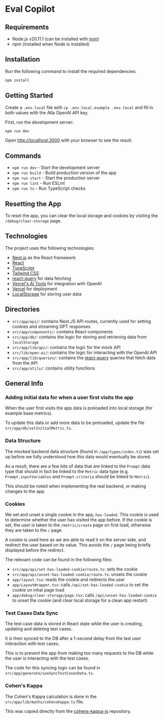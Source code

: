 # Eval Copilot

## Requirements

- Node.js v20.11.1 (can be installed with [nvm](https://github.com/nvm-sh/nvm))
- npm (installed when Node is installed)

## Installation

Run the following command to install the required dependencies:

```bash
npm install
```

## Getting Started

Create a `.env.local` file with `cp .env.local.example .env.local` and fill in both values with the Atla OpenAI API key.

First, run the development server:

```bash
npm run dev
```

Open [http://localhost:3000](http://localhost:3000) with your browser to see the result.

## Commands

- `npm run dev` - Start the development server
- `npm run build` - Build production version of the app
- `npm run start` - Start the production server
- `npm run lint` - Run ESLint
- `npm run ts` - Run TypeScript checks

## Resetting the App

To reset the app, you can clear the local storage and cookies by visiting the `/debug/clear-storage` page.

## Technologies

The project uses the following technologies:

- [Next.js](https://nextjs.org/docs) as the React framework
- [React](https://reactjs.org/docs/getting-started.html)
- [TypeScript](https://www.typescriptlang.org/docs/)
- [Tailwind CSS](https://tailwindcss.com/docs)
- [react-query](https://tanstack.com/query/v5/docs/framework/react/overview) for data fetching
- [Vercel's AI Tools](https://vercel.com/ai) for integration with OpenAI
- [Vercel](https://vercel.com/docs) for deployment
- [LocalStorage](https://developer.mozilla.org/en-US/docs/Web/API/Window/localStorage) for storing user data

## Directories

- `src/app/api/`: contains Next.JS API routes, currently used for setting cookies and streaming GPT responses
- `src/app/components/`: contains React components
- `src/app/db/`: contains the logic for storing and retrieving data from `localStorage`
- `src/app/lib/api/`: contains the logic for the mock API
- `src/lib/open-ai/`: contains the logic for interacting with the OpenAI API
- `src/app/lib/queries/`: contains the [react-query](https://tanstack.com/query/v5/docs/framework/react/overview) queries that fetch data from the API
- `src/app/utils/`: contains utility functions

## General Info

### Adding initial data for when a user first visits the app

When the user first visits the app data is preloaded into local storage (for example base metrics).

To update this data or add more data to be preloaded, update the file `src/app/db/setInitialMetric.ts`.

### Data Structure

The mocked backend data structure (found in `/app/types/index.ts`) was set up before we fully understood how this data would eventually be stored.

As a result, there are a few bits of data that are linked to the `Prompt` data type that should in fact be linked to the `Metric` data type (e.g. `Prompt.inputVariables` and `Prompt.criteria` should be linked to `Metric`).

This should be noted when implementing the real backend, or making changes to the app.

### Cookies

We set and unset a single cookie in the app, `has-loaded`. This cookie is used to determine whether the user has visited the app before. If the cookie is set, the user is taken to the `/metric/create` page on first load, otherwise they are taken to the `/` page.

A cookie is used here as we are able to read it on the server side, and redirect the user based on its value. This avoids the `/` page being briefly displayed before the redirect.

The relevant code can be found in the following files:

- `src/app/api/set-has-loaded-cookie/route.ts`: sets the cookie
- `src/app/api/unset-has-loaded-cookie/route.ts`: unsets the cookie
- `app/layout.tsx`: reads the cookie and redirects the user
- `app/LayoutWrapper.tsx`: calls `/api/set-has-loaded-cookie` to set the cookie on intial page load
- `app/debug/clear-storage/page.tsx`: calls `/api/unset-has-loaded-cookie` to unset the cookie (and clear local storage for a clean app restart)

### Test Cases Data Sync

The test case data is stored in React state while the user is creating, updating and deleting test cases.

It is then synced to the DB after a 1-second delay from the last user interaction with test cases.

This is to prevent the app from making too many requests to the DB while the user is interacting with the test cases.

The code for this syncing logic can be found in `src/app/generate/useSyncTestCasesData.ts`.

### Cohen's Kappa

The Cohen's Kappa calculation is done in the `src/app/lib/maths/cohensKappa.ts` file.

This was copied directly from the [cohens-kappa-js](https://github.com/aaronnorby/cohens-kappa-JS) repository.
